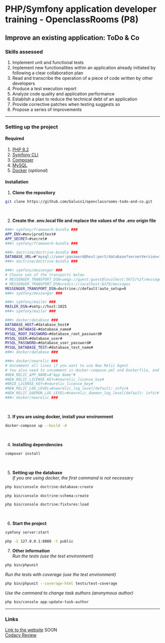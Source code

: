 # PHP/Symfony application developer training - OpenclassRooms (P8)

## Improve an existing application: ToDo & Co

### Skills assessed
1. Implement unit and functional tests
2. Implement new functionalities within an application already initiated by following a clear collaboration plan
3. Read and transcribe the operation of a piece of code written by other developers
4. Produce a test execution report
5. Analyze code quality and application performance
6. Establish a plan to reduce the technical debt of an application
7. Provide corrective patches when testing suggests so
8. Propose a series of improvements

--- --- ---

### Setting up the project

#### Required
1. [PHP 8.2](https://www.php.net/downloads.php)
2. [Symfony CLI](https://symfony.com/download)
3. [Composer](https://getcomposer.org/download/)
4. [MySQL](https://www.mysql.com/fr/downloads/)
5. [Docker](https://www.docker.com/) (*optional*)

#### Installation
1. **Clone the repository**
```bash
git clone https://github.com/Galuss1/openclassrooms-todo-and-co.git
```
<br />

2. **Create the .env.local file and replace the values of the .env origin file**
```bash
###> symfony/framework-bundle ###
APP_ENV=#env|prod|test#
APP_SECRET=#secret#
###< symfony/framework-bundle ###

###> doctrine/doctrine-bundle ###
DATABASE_URL=#"mysql://user:password@host:port/database?serverVersion=15&charset=utf8"#
###< doctrine/doctrine-bundle ###

###> symfony/messenger ###
# Choose one of the transports below
# MESSENGER_TRANSPORT_DSN=amqp://guest:guest@localhost:5672/%2f/messages
# MESSENGER_TRANSPORT_DSN=redis://localhost:6379/messages
MESSENGER_TRANSPORT_DSN=doctrine://default?auto_setup=0
###< symfony/messenger ###

###> symfony/mailer ###
MAILER_DSN=#smtp://host:1025
###< symfony/mailer ###

###> docker/database ###
DATABASE_HOST=#database_host#
MYSQL_DATABASE=#database_name#
MYSQL_ROOT_PASSWORD=#database_root_password#
MYSQL_USER=#database_user#
MYSQL_PASSWORD=#database_user_password#
MYSQL_DATABASE_TEST=#database_test_name#
###< docker/database ###

###> docker/newrelic ###
# Uncomment all lines if you want to use New Relic Agent
# You also need to uncomment in docker-compose.yml and Dockerfile, and add your newrelic license key here and in Dockerfile
#NEW_RELIC_APP_NAME=#"App Name"#
#NEW_RELIC_LICENSE_KEY=#newrelic_license_key#
#NRIA_LICENSE_KEY=#newrelic_license_key#
#NEW_RELIC_LOG_LEVEL=#newrelic_log_level(default: info)#
#NEW_RELIC_DAEMON_LOG_LEVEL=#newrelic_daemon_log_level(default: info)#
###< docker/newrelic ###
```
<br />

3. **If you are using docker, install your environment**
```bash
docker-compose up --build -d
```
<br />

4. **Installing dependencies**
```bash
composer install
```
<br />

5. **Setting up the database**<br />
*If you are using docker, the first command is not necessary*
```bash
php bin/console doctrine:database:create
```
```bash
php bin/console doctrine:schema:create
```
```bash
php bin/console doctrine:fixtures:load
```
<br />

6. **Start the project**
```bash
symfony server:start
```
```bash
php -S 127.0.0.1:8080 -t public
```

7. **Other information**<br />
*Run the tests (use the test environment)*
```bash
php bin/phpunit
```
*Run the tests with coverage (use the test environment)*
```bash
php bin/phpunit --coverage-html tests/test-coverage
```
*Use the command to change task authors (anonymous author)*
```bash
php bin/console app:update-task-author
```

 --- --- ---

### Links
[Link to the website]() SOON <br />
[Codacy Review](https://app.codacy.com/gh/Galuss1/openclassrooms-todo-and-co/dashboard)
